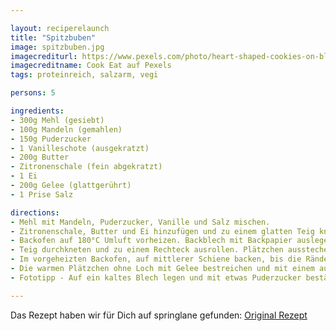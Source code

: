 ```yaml
---

layout: reciperelaunch
title: "Spitzbuben"
image: spitzbuben.jpg
imagecrediturl: https://www.pexels.com/photo/heart-shaped-cookies-on-blue-surface-776860/
imagecreditname: Cook Eat auf Pexels
tags: proteinreich, salzarm, vegi

persons: 5

ingredients:
- 300g Mehl (gesiebt)
- 100g Mandeln (gemahlen)
- 150g Puderzucker
- 1 Vanilleschote (ausgekratzt)
- 200g Butter
- Zitronenschale (fein abgekratzt)
- 1 Ei
- 200g Gelee (glattgerührt)
- 1 Prise Salz

directions:
- Mehl mit Mandeln, Puderzucker, Vanille und Salz mischen. 
- Zitronenschale, Butter und Ei hinzufügen und zu einem glatten Teig kneten. Teig zu einer Kugel formen, in Frischhaltefolie einwickeln und 2 Stunden kalt stellen.
- Backofen auf 180°C Umluft vorheizen. Backblech mit Backpapier auslegen.
- Teig durchkneten und zu einem Rechteck ausrollen. Plätzchen ausstechen und in jedes zweite kleine Sterne oder Löcher stechen. 
- Im vorgeheizten Backofen, auf mittlerer Schiene backen, bis die Ränder goldbraun werden (10-12 Min.).
- Die warmen Plätzchen ohne Loch mit Gelee bestreichen und mit einem ausgestanzten Plätzchen bedecken.
- Fototipp - Auf ein kaltes Blech legen und mit etwas Puderzucker bestäuben und bei Tageslicht (z.B. am Fenster) Fotos machen. Mit den tollen Bildern am besten gleich auf cookeat.ch zum Teilen anbieten.

---
```


Das Rezept haben wir für Dich auf springlane gefunden: [Original Rezept](
https://www.springlane.de/magazin/rezeptideen/spitzbuben-plaetzchen-mit-marmelade/)


